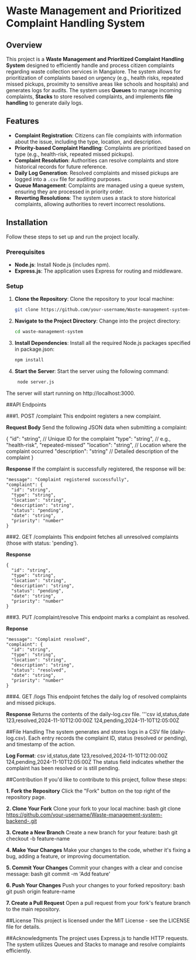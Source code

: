 # Waste Management and Prioritized Complaint Handling System

## Overview
This project is a **Waste Management and Prioritized Complaint Handling System** designed to efficiently handle and process citizen complaints regarding waste collection services in Mangalore. The system allows for prioritization of complaints based on urgency (e.g., health risks, repeated missed pickups, proximity to sensitive areas like schools and hospitals) and generates logs for audits. The system uses **Queues** to manage incoming complaints, **Stacks** to store resolved complaints, and implements **file handling** to generate daily logs.

## Features
- **Complaint Registration**: Citizens can file complaints with information about the issue, including the type, location, and description.
- **Priority-based Complaint Handling**: Complaints are prioritized based on type (e.g., health-risk, repeated missed pickups).
- **Complaint Resolution**: Authorities can resolve complaints and store historical records for future reference.
- **Daily Log Generation**: Resolved complaints and missed pickups are logged into a `.csv` file for auditing purposes.
- **Queue Management**: Complaints are managed using a queue system, ensuring they are processed in priority order.
- **Reverting Resolutions**: The system uses a stack to store historical complaints, allowing authorities to revert incorrect resolutions.

## Installation

Follow these steps to set up and run the project locally.

### Prerequisites
- **Node.js**: Install Node.js (includes npm).
- **Express.js**: The application uses Express for routing and middleware.

### Setup
1. **Clone the Repository**:
   Clone the repository to your local machine:
   ```bash
   git clone https://github.com/your-username/Waste-management-system-backend-.git
2. **Navigate to the Project Directory**:
  Change into the project directory:
   ```bash
   cd waste-management-system
3. **Install Dependencies**:
   Install all the required Node.js packages specified in package.json:
   ```bash
   npm install
4. **Start the Server**:
   Start the server using the following command:
   ```bash
    node server.js
  The server will start running on http://localhost:3000.

##API Endpoints

###1. POST /complaint
This endpoint registers a new complaint.

**Request Body**
  Send the following JSON data when submitting a complaint:
  
  {
      "id": "string",        // Unique ID for the complaint
      "type": "string",      // e.g., "health-risk", "repeated-missed"
      "location": "string",  // Location where the complaint occurred
      "description": "string"  // Detailed description of the complaint
  }

**Response**
If the complaint is successfully registered, the response will be:

  
    "message": "Complaint registered successfully",
    "complaint": {
      "id": "string",
      "type": "string",
      "location": "string",
      "description": "string",
      "status": "pending",
      "date": "string",
      "priority": "number"
    }
  
###2. GET /complaints
  This endpoint fetches all unresolved complaints (those with status: 'pending').

**Response**
  
    {
      "id": "string",
      "type": "string",
      "location": "string",
      "description": "string",
      "status": "pending",
      "date": "string",
      "priority": "number"
    }

###3. PUT /complaint/resolve
This endpoint marks a complaint as resolved.

**Reponse**

    "message": "Complaint resolved",
    "complaint": {
      "id": "string",
      "type": "string",
      "location": "string",
      "description": "string",
      "status": "resolved",
      "date": "string",
      "priority": "number"
    }

###4. GET /logs
This endpoint fetches the daily log of resolved complaints and missed pickups.

**Response**
Returns the contents of the daily-log.csv file.
'''csv
  id,status,date
  123,resolved,2024-11-10T12:00:00Z
  124,pending,2024-11-10T12:05:00Z

##File Handling
  The system generates and stores logs in a CSV file (daily-log.csv). Each entry records the complaint ID, status (resolved or pending), and timestamp of the action.

**Log Format**:
csv
  id,status,date
  123,resolved,2024-11-10T12:00:00Z
  124,pending,2024-11-10T12:05:00Z
The status field indicates whether the complaint has been resolved or is still pending.

##Contribution
  If you'd like to contribute to this project, follow these steps:

**1. Fork the Repository**
  Click the "Fork" button on the top right of the repository page.

**2. Clone Your Fork**
  Clone your fork to your local machine:
  bash
    git clone https://github.com/your-username/Waste-management-system-backend-.git

    
**3. Create a New Branch**
  Create a new branch for your feature:
  bash
    git checkout -b feature-name

**4. Make Your Changes**
  Make your changes to the code, whether it's fixing a bug, adding a feature, or improving documentation.

**5. Commit Your Changes**
  Commit your changes with a clear and concise message:
  bash
    git commit -m 'Add feature'

**6. Push Your Changes**
  Push your changes to your forked repository:
  bash
    git push origin feature-name
  
**7. Create a Pull Request**
  Open a pull request from your fork's feature branch to the main repository.

##License
  This project is licensed under the MIT License - see the LICENSE file for details.

##Acknowledgments
  The project uses Express.js to handle HTTP requests.
  The system utilizes Queues and Stacks to manage and resolve complaints efficiently.


